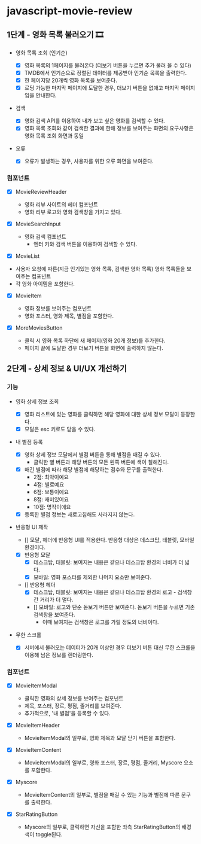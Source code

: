 # javascript-movie-review

## 1단계 - 영화 목록 불러오기 🎞

- 영화 목록 조회 (인기순)

  - [x] 영화 목록의 1페이지를 불러온다 (더보기 버튼을 누르면 추가 불러 올 수 있다)
  - [x] TMDB에서 인기순으로 정렬된 데이터를 제공받아 인기순 목록을 출력한다.
  - [x] 한 페이지당 20개씩 영화 목록을 보여준다.
  - [x] 로딩 가능한 마지막 페이지에 도달한 경우, 더보기 버튼을 없애고 마지막 페이지임을 안내한다.

- 검색

  - [x] 영화 검색 API를 이용하여 내가 보고 싶은 영화를 검색할 수 있다.
  - [x] 영화 목록 조회와 같이 검색한 결과에 한해 정보를 보여주는 화면의 요구사항은 영화 목록 조회 화면과 동일

- 오류
  - [x] 오류가 발생하는 경우, 사용자를 위한 오류 화면을 보여준다.

### 컴포넌트

- [x] MovieReviewHeader

  - 영화 리뷰 사이트의 헤더 컴포넌트
  - 영화 리뷰 로고와 영화 검색창을 가지고 있다.

- [x] MovieSearchInput

  - 영화 검색 컴포넌트
    - 엔터 키와 검색 버튼을 이용하여 검색할 수 있다.

- [x] MovieList
- 사용자 요청에 따른(지금 인기있는 영화 목록, 검색한 영화 목록) 영화 목록들을 보여주는 컴포넌트
- 각 영화 아이템을 포함한다.

- [x] MovieItem

  - 영화 정보를 보여주는 컴포넌트
  - 영화 포스터, 영화 제목, 별점을 포함한다.

- [x] MoreMoviesButton
  - 클릭 시 영화 목록 하단에 새 페이지(영화 20개 정보)를 추가한다.
  - 페이지 끝에 도달한 경우 더보기 버튼을 화면에 출력하지 않는다.

## 2단계 - 상세 정보 & UI/UX 개선하기

### 기능

- 영화 상세 정보 조회

  - [x] 영화 리스트에 있는 영화를 클릭하면 해당 영화에 대한 상세 정보 모달이 등장한다.
  - [x] 모달은 esc 키로도 닫을 수 있다.

- 내 별점 등록

  - [x] 영화 상세 정보 모달에서 별점 버튼을 통해 별점을 매길 수 있다.
    - 클릭한 별 버튼과 해당 버튼의 모든 왼쪽 버튼에 색이 칠해진다.
  - [x] 매긴 별점에 따라 해당 별점에 해당하는 점수와 문구를 출력한다.
    - 2점: 최악이예요
    - 4점: 별로예요
    - 6점: 보통이에요
    - 8점: 재미있어요
    - 10점: 명작이에요
  - [x] 등록한 별점 정보는 새로고침해도 사라지지 않는다.

- 반응형 UI 제작

  - [] 모달, 헤더에 반응형 UI를 적용한다.
    반응형 대상은 데스크탑, 태블릿, 모바일 환경이다.
  - [x] 반응형 모달
    - [x] 데스크탑, 태블릿: 보여지는 내용은 같으나 데스크탑 환경의 너비가 더 넓다.
    - [x] 모바일: 영화 포스터를 제외한 나머지 요소만 보여준다.
  - [] 반응형 헤더
    - [x] 데스크탑, 태블릿: 보여지는 내용은 같으나 데스크탑 환경의 로고 - 검색창 간 거리가 더 멀다.
    - [] 모바일: 로고와 단순 돋보기 버튼만 보여준다. 돋보기 버튼을 누르면 기존 검색창을 보여준다.
      - 이때 보여지는 검색창은 로고를 가릴 정도의 너비이다.

- 무한 스크롤
  - [x] 서버에서 불러오는 데이터가 20개 이상인 경우 더보기 버튼 대신 무한 스크롤을 이용해 남은 정보를 렌더링한다.

### 컴포넌트

- [x] MovieItemModal

  - 클릭한 영화의 상세 정보를 보여주는 컴포넌트
  - 제목, 포스터, 장르, 평점, 줄거리를 보여준다.
  - 추가적으로, '내 별점'을 등록할 수 있다.

- [x] MovieItemHeader

  - MovieItemModal의 일부로, 영화 제목과 모달 닫기 버튼을 포함한다.

- [x] MovieItemContent

  - MovieItemModal의 일부로, 영화 포스터, 장르, 평점, 줄거리, Myscore 요소를 포함한다.

- [x] Myscore

  - MovieItemContent의 일부로, 별점을 매길 수 있는 기능과 별점에 따른 문구를 출력한다.

- [x] StarRatingButton

  - Myscore의 일부로, 클릭하면 자신을 포함한 좌측 StarRatingButton의 배경색이 toggle된다.
